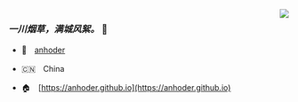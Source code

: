 
<img align="right" src="https://github-readme-stats.vercel.app/api?username=anhoder&show_icons=true&icon_color=805AD5&text_color=718096&bg_color=ffffff&hide_title=true" />

### *一川烟草，满城风絮。* 👋

* 👥　[anhoder](https://anhoder.github.io)

* 🇨🇳　China

* 🏠　[https://anhoder.github.io](https://anhoder.github.io)

